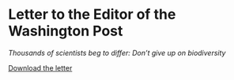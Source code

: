 # Letter to the Editor of the Washington Post
*Thousands of scientists beg to differ: Don’t give up on biodiversity*

[Download the letter](https://github.com/AntonelliLab/ProtectingBiodiversityLetter/raw/master/letter.pdf)
